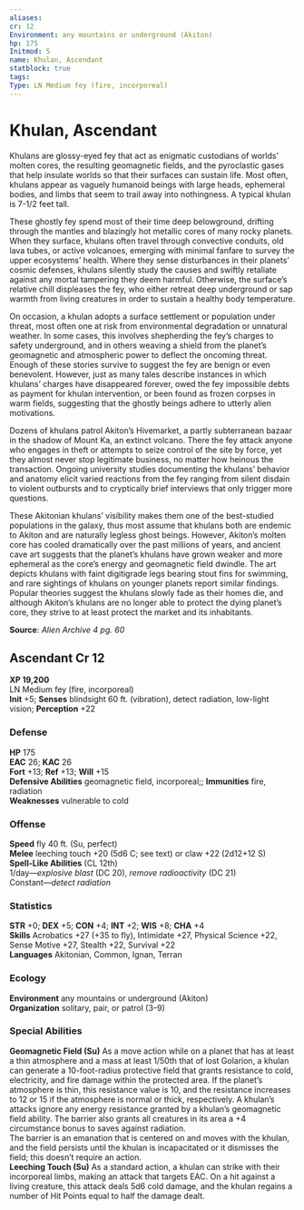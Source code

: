 ```yaml
---
aliases: 
cr: 12
Environment: any mountains or underground (Akiton)
hp: 175
Initmod: 5
name: Khulan, Ascendant
statblock: true
tags: 
Type: LN Medium fey (fire, incorporeal)
---
```


# Khulan, Ascendant

Khulans are glossy-eyed fey that act as enigmatic custodians of worlds’ molten cores, the resulting geomagnetic fields, and the pyroclastic gases that help insulate worlds so that their surfaces can sustain life. Most often, khulans appear as vaguely humanoid beings with large heads, ephemeral bodies, and limbs that seem to trail away into nothingness. A typical khulan is 7-1/2 feet tall.

These ghostly fey spend most of their time deep belowground, drifting through the mantles and blazingly hot metallic cores of many rocky planets. When they surface, khulans often travel through convective conduits, old lava tubes, or active volcanoes, emerging with minimal fanfare to survey the upper ecosystems’ health. Where they sense disturbances in their planets’ cosmic defenses, khulans silently study the causes and swiftly retaliate against any mortal tampering they deem harmful. Otherwise, the surface’s relative chill displeases the fey, who either retreat deep underground or sap warmth from living creatures in order to sustain a healthy body temperature.

On occasion, a khulan adopts a surface settlement or population under threat, most often one at risk from environmental degradation or unnatural weather. In some cases, this involves shepherding the fey’s charges to safety underground, and in others weaving a shield from the planet’s geomagnetic and atmospheric power to deflect the oncoming threat. Enough of these stories survive to suggest the fey are benign or even benevolent. However, just as many tales describe instances in which khulans’ charges have disappeared forever, owed the fey impossible debts as payment for khulan intervention, or been found as frozen corpses in warm fields, suggesting that the ghostly beings adhere to utterly alien motivations.

Dozens of khulans patrol Akiton’s Hivemarket, a partly subterranean bazaar in the shadow of Mount Ka, an extinct volcano. There the fey attack anyone who engages in theft or attempts to seize control of the site by force, yet they almost never stop legitimate business, no matter how heinous the transaction. Ongoing university studies documenting the khulans’ behavior and anatomy elicit varied reactions from the fey ranging from silent disdain to violent outbursts and to cryptically brief interviews that only trigger more questions.

These Akitonian khulans’ visibility makes them one of the best-studied populations in the galaxy, thus most assume that khulans both are endemic to Akiton and are naturally legless ghost beings. However, Akiton’s molten core has cooled dramatically over the past millions of years, and ancient cave art suggests that the planet’s khulans have grown weaker and more ephemeral as the core’s energy and geomagnetic field dwindle. The art depicts khulans with faint digitigrade legs bearing stout fins for swimming, and rare sightings of khulans on younger planets report similar findings. Popular theories suggest the khulans slowly fade as their homes die, and although Akiton’s khulans are no longer able to protect the dying planet’s core, they strive to at least protect the market and its inhabitants.

**Source**:  _Alien Archive 4 pg. 60_

## Ascendant Cr 12

**XP 19,200**  
LN Medium fey (fire, incorporeal)  
**Init** +5; **Senses** blindsight 60 ft. (vibration), detect radiation, low-light vision; **Perception** +22  

### Defense

**HP** 175  
**EAC** 26; **KAC** 26  
**Fort** +13; **Ref** +13; **Will** +15  
**Defensive Abilities** geomagnetic field, incorporeal;; **Immunities** fire, radiation  
**Weaknesses** vulnerable to cold

### Offense

**Speed** fly 40 ft. (Su, perfect)  
**Melee** leeching touch +20 (5d6 C; see text) or claw +22 (2d12+12 S)  
**Spell-Like Abilities** (CL 12th)  
1/day—_explosive blast_ (DC 20), _remove radioactivity_ (DC 21)  
Constant—_detect radiation_

### Statistics

**STR** +0; **DEX** +5; **CON** +4; **INT** +2; **WIS** +8; **CHA** +4  
**Skills** Acrobatics +27 (+35 to fly), Intimidate +27, Physical Science +22, Sense Motive +27, Stealth +22, Survival +22  
**Languages** Akitonian, Common, Ignan, Terran

### Ecology

**Environment** any mountains or underground (Akiton)  
**Organization** solitary, pair, or patrol (3–9)

### Special Abilities

**Geomagnetic Field (Su)** As a move action while on a planet that has at least a thin atmosphere and a mass at least 1/50th that of lost Golarion, a khulan can generate a 10-foot-radius protective field that grants resistance to cold, electricity, and fire damage within the protected area. If the planet’s atmosphere is thin, this resistance value is 10, and the resistance increases to 12 or 15 if the atmosphere is normal or thick, respectively. A khulan’s attacks ignore any energy resistance granted by a khulan’s geomagnetic field ability. The barrier also grants all creatures in its area a +4 circumstance bonus to saves against radiation.  
The barrier is an emanation that is centered on and moves with the khulan, and the field persists until the khulan is incapacitated or it dismisses the field; this doesn’t require an action.  
**Leeching Touch (Su)** As a standard action, a khulan can strike with their incorporeal limbs, making an attack that targets EAC. On a hit against a living creature, this attack deals 5d6 cold damage, and the khulan regains a number of Hit Points equal to half the damage dealt.
